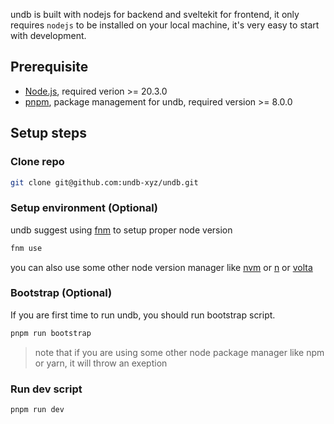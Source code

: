 undb is built with nodejs for backend and sveltekit for frontend, it only requires `nodejs` to be installed on your local machine,
it's very easy to start with development.

## Prerequisite

- [Node.js](https://nodejs.org/en), required verion >= 20.3.0
- [pnpm](https://pnpm.io/), package management for undb, required version >= 8.0.0

## Setup steps

### Clone repo

```bash
git clone git@github.com:undb-xyz/undb.git
```

### Setup environment (Optional)

undb suggest using [fnm](https://github.com/Schniz/fnm) to setup proper node version

```bash
fnm use
```

you can also use some other node version manager like [nvm](https://github.com/nvm-sh/nvm) or [n](https://github.com/tj/n) or [volta](https://volta.sh/)

### Bootstrap (Optional)

If you are first time to run undb, you should run bootstrap script.

```bash
pnpm run bootstrap
```

> note that if you are using some other node package manager like npm or yarn, it will throw an exeption

### Run dev script

```bash
pnpm run dev
```
